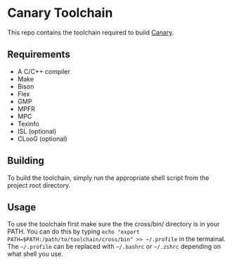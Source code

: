 # Canary Toolchain

This repo contains the toolchain required to build [Canary](https://github.com/NeoGenio/Canary).

## Requirements

* A C/C++ compiler
* Make
* Bison
* Flex
* GMP
* MPFR
* MPC
* Texinfo
* ISL (optional)
* CLooG (optional)

## Building

To build the toolchain, simply run the appropriate shell script from the project root directory.

## Usage

To use the toolchain first make sure the the cross/bin/ directory is in your PATH. You can do this by typing `echo "export PATH=$PATH:/path/to/toolchain/cross/bin" >> ~/.profile` in the termainal. The `~/.profile` can be replaced with `~/.bashrc` or `~/.zshrc` depending on what shell you use.
